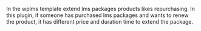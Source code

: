 In the wplms template extend lms packages products likes repurchasing. In this plugin, if someone has purchased lms packages and wants to renew the product, it has different price and duration time to extend  the package.
